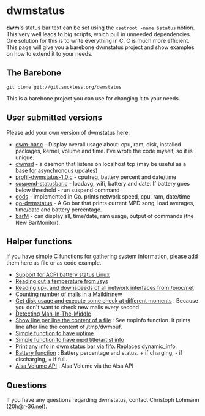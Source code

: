 dwmstatus
=========

**dwm**'s status bar text can be set using the `xsetroot -name $status`
notion. This very well leads to big scripts, which pull in unneeded
dependencies. One solution for this is to write everything in C. C is much
more efficient. This page will give you a barebone dwmstatus project and
show examples on how to extend it to your needs.

The Barebone
------------

	git clone git://git.suckless.org/dwmstatus

This is a barebone project you can use for changing it to your needs.

User submitted versions
-----------------------

Please add your own version of dwmstatus here.

* [dwm-bar.c](https://github.com/wifiextender/dwm-bar) - Display overall usage about: cpu, ram, disk, installed packages, kernel, volume and time. I've wrote the code myself, so it is unique.
* [dwmsd](https://github.com/johnko/dwmsd) - a daemon that listens on localhost tcp (may be useful as a base for asynchronous updates)
* [profil-dwmstatus-1.0.c](profil-dwmstatus-1.0.c) - cpufreq, battery percent and date/time
* [suspend-statusbar.c](suspend-statusbar.c) - loadavg, wifi, battery and date. If battery goes below threshold - run suspend command
* [gods](https://github.com/schachmat/gods) - implemented in Go. prints network speed, cpu, ram, date/time
* [go-dwmstatus](https://github.com/oniichaNj/go-dwmstatus) - A Go bar that prints current MPD song, load averages, time/date and battery percentage.
* [barM](barM.c) - can display all, time/date, ram usage, output of commands (the New BarMonitor).

Helper functions
----------------

If you have simple C functions for gathering system information, please
add them here as file or as code example.

* [Support for ACPI battery status Linux](new-acpi-battery.c)
* [Reading out a temperature from /sys](dwmstatus-temperature.c)
* [Reading up-, and downspeeds of all network interfaces from /proc/net](dwmstatus-netusage.c)
* [Counting number of mails in a Maildir/new](mail_counter.c)
* [Get disk usage and execute some check at different moments](diskspace_timechk.c) : Because you don't want to check new mails every second
* [Detecting Man-In-The-Middle](dwmstatus-mitm.c)
* [Show line per line the content of a file](dynamic_info.c) : See
  tmpinfo function. It prints line after line the content of
  /tmp/dwmbuf.
* [Simple function to have uptime](uptime.c)
* [Simple function to have mpd title/artist info](mpdstatus.c)
* [Print any info in dwm status bar via fifo](fifo.c). Replaces
  dynamic_info.
* [Battery function](batterystatus.c) : Battery percentage and status. + if
  charging, - if discharging, = if full.
* [Alsa Volume API](getvol.c) : Alsa Volume via the Alsa API

Questions
---------

If you have any questions regarding dwmstatus, contact Christoph Lohmann
(<20h@r-36.net>).

